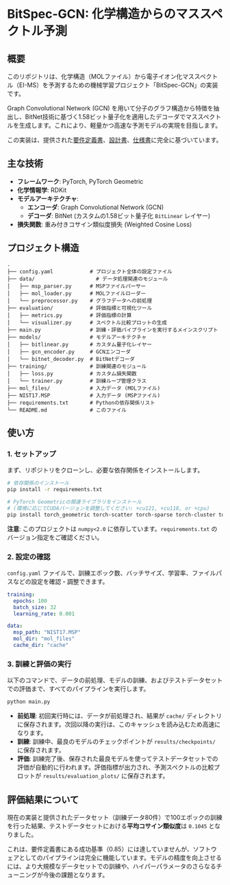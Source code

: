 # BitSpec-GCN: 化学構造からのマススペクトル予測

## 概要

このリポジトリは、化学構造（MOLファイル）から電子イオン化マススペクトル（EI-MS）を予測するための機械学習プロジェクト「BitSpec-GCN」の実装です。

Graph Convolutional Network (GCN) を用いて分子のグラフ構造から特徴を抽出し、BitNet技術に基づく1.58ビット量子化を適用したデコーダでマススペクトルを生成します。これにより、軽量かつ高速な予測モデルの実現を目指します。

この実装は、提供された[要件定義書](requirements-doc.md)、[設計書](design-doc.md)、[仕様書](specification-doc.md)に完全に基づいています。

## 主な技術

- **フレームワーク**: PyTorch, PyTorch Geometric
- **化学情報学**: RDKit
- **モデルアーキテクチャ**:
    - **エンコーダ**: Graph Convolutional Network (GCN)
    - **デコーダ**: BitNet (カスタムの1.58ビット量子化 `BitLinear` レイヤー)
- **損失関数**: 重み付きコサイン類似度損失 (Weighted Cosine Loss)

## プロジェクト構造

```
.
├── config.yaml            # プロジェクト全体の設定ファイル
├── data/                    # データ処理関連のモジュール
│   ├── msp_parser.py      # MSPファイルパーサー
│   ├── mol_loader.py      # MOLファイルローダー
│   └── preprocessor.py    # グラフデータへの前処理
├── evaluation/            # 評価指標と可視化ツール
│   ├── metrics.py         # 評価指標の計算
│   └── visualizer.py      # スペクトル比較プロットの生成
├── main.py                # 訓練・評価パイプラインを実行するメインスクリプト
├── models/                # モデルアーキテクチャ
│   ├── bitlinear.py       # カスタム量子化レイヤー
│   ├── gcn_encoder.py     # GCNエンコーダ
│   └── bitnet_decoder.py  # BitNetデコーダ
├── training/              # 訓練関連のモジュール
│   ├── loss.py            # カスタム損失関数
│   └── trainer.py         # 訓練ループ管理クラス
├── mol_files/             # 入力データ (MOLファイル)
├── NIST17.MSP             # 入力データ (MSPファイル)
├── requirements.txt       # Pythonの依存関係リスト
└── README.md              # このファイル
```

## 使い方

### 1. セットアップ

まず、リポジトリをクローンし、必要な依存関係をインストールします。

```bash
# 依存関係のインストール
pip install -r requirements.txt

# PyTorch Geometricの関連ライブラリをインストール
# (環境に応じてCUDAバージョンを調整してください: +cu121, +cu118, or +cpu)
pip install torch_geometric torch-scatter torch-sparse torch-cluster torch-spline-conv -f https://data.pyg.org/whl/torch-2.2.0+cu121.html
```
**注意**: このプロジェクトは `numpy<2.0` に依存しています。`requirements.txt` のバージョン指定をご確認ください。

### 2. 設定の確認

`config.yaml` ファイルで、訓練エポック数、バッチサイズ、学習率、ファイルパスなどの設定を確認・調整できます。

```yaml
training:
  epochs: 100
  batch_size: 32
  learning_rate: 0.001

data:
  msp_path: "NIST17.MSP"
  mol_dir: "mol_files"
  cache_dir: "cache"
```

### 3. 訓練と評価の実行

以下のコマンドで、データの前処理、モデルの訓練、およびテストデータセットでの評価まで、すべてのパイプラインを実行します。

```bash
python main.py
```

- **前処理**: 初回実行時には、データが前処理され、結果が `cache/` ディレクトリに保存されます。次回以降の実行は、このキャッシュを読み込むため高速になります。
- **訓練**: 訓練中、最良のモデルのチェックポイントが `results/checkpoints/` に保存されます。
- **評価**: 訓練完了後、保存された最良モデルを使ってテストデータセットでの評価が自動的に行われます。評価指標が出力され、予測スペクトルの比較プロットが `results/evaluation_plots/` に保存されます。

## 評価結果について

現在の実装と提供されたデータセット（訓練データ80件）で100エポックの訓練を行った結果、テストデータセットにおける**平均コサイン類似度**は `0.1045` となりました。

これは、要件定義書にある成功基準（0.85）には達していませんが、ソフトウェアとしてのパイプラインは完全に機能しています。モデルの精度を向上させるには、より大規模なデータセットでの訓練や、ハイパーパラメータのさらなるチューニングが今後の課題となります。
